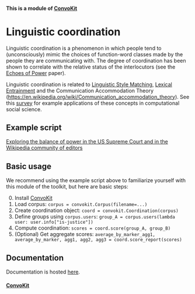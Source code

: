#### This is a module of [ConvoKit](http://convokit.cornell.edu/)

# Linguistic coordination
Linguistic coordination is a phenomenon in which people tend to (unconsciously) mimic the choices of function-word classes made by the people they are communicating with.  The degree of coordination has been shown to correlate with the relative status of the interlocutors (see the [Echoes of Power](https://www.cs.cornell.edu/~cristian/Echoes_of_power.html) paper).  

Linguistic coordination is related to [Linguistic Style Matching](http://journals.sagepub.com/doi/10.1177/026192702237953), [Lexical Entrainment](https://en.wikipedia.org/wiki/Lexical_entrainment) and the Communication Accommodation Theory (https://en.wikipedia.org/wiki/Communication_accommodation_theory).  See this [survey](https://www.annualreviews.org/doi/abs/10.1146/annurev-soc-081715-074206) for example applications of these concepts in computational social science.


## Example script
[Exploring the balance of power in the US Supreme Court and in the Wikipedia community of editors](https://github.com/CornellNLP/Cornell-Conversational-Analysis-Toolkit/blob/master/examples/coordination/examples.ipynb)

## Basic usage

We recommend using the example script above to familiarize yourself with this module of the toolkit, but here are basic steps:

0. Install [ConvoKit](http://convokit.cornell.edu/)
1. Load corpus: `corpus = convokit.Corpus(filename=...)`
2. Create coordination object: `coord = convokit.Coordination(corpus)`
3. Define groups using `corpus.users`:
        `group_A = corpus.users(lambda user: user.info["is-justice"])`
4. Compute coordination: `scores = coord.score(group_A, group_B)`
5. (Optional) Get aggregate scores:
        `average_by_marker_agg1, average_by_marker, agg1, agg2, agg3 = coord.score_report(scores)`

## Documentation
Documentation is hosted [here](http://zissou.infosci.cornell.edu/socialkit/documentation/coordination.html).

#### [ConvoKit](http://convokit.cornell.edu/)

